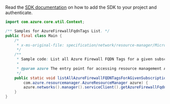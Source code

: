 Read the [SDK documentation](https://github.com/Azure/azure-sdk-for-java/blob/azure-resourcemanager_2.12.0/sdk/resourcemanager/azure-resourcemanager/README.md) on how to add the SDK to your project and authenticate.

```java
import com.azure.core.util.Context;

/** Samples for AzureFirewallFqdnTags List. */
public final class Main {
    /*
     * x-ms-original-file: specification/network/resource-manager/Microsoft.Network/stable/2021-05-01/examples/AzureFirewallFqdnTagsListBySubscription.json
     */
    /**
     * Sample code: List all Azure Firewall FQDN Tags for a given subscription.
     *
     * @param azure The entry point for accessing resource management APIs in Azure.
     */
    public static void listAllAzureFirewallFQDNTagsForAGivenSubscription(
        com.azure.resourcemanager.AzureResourceManager azure) {
        azure.networks().manager().serviceClient().getAzureFirewallFqdnTags().list(Context.NONE);
    }
}
```

